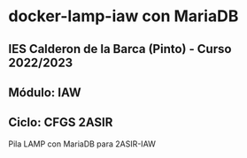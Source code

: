 # docker-lamp-iaw con MariaDB

## IES Calderon de la Barca (Pinto) - Curso 2022/2023
## Módulo: IAW
## Ciclo: CFGS 2ASIR

Pila LAMP con MariaDB para 2ASIR-IAW
